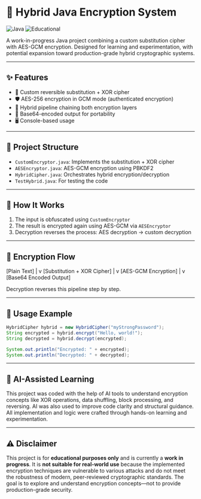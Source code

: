 # 🚀 Hybrid Java Encryption System

![Java](https://img.shields.io/badge/Java-ED8B00?style=for-the-badge&logo=java&logoColor=white)
![Educational](https://img.shields.io/badge/Purpose-Educational-blue?style=for-the-badge)

A work-in-progress Java project combining a custom substitution cipher with AES-GCM encryption. Designed for learning and experimentation, with potential expansion toward production-grade hybrid cryptographic systems.

---

## ✨ Features

- 🔐 Custom reversible substitution + XOR cipher
- 🛡️ AES-256 encryption in GCM mode (authenticated encryption)
- 🔄 Hybrid pipeline chaining both encryption layers
- 📄 Base64-encoded output for portability
- 🖥️ Console-based usage

---


## 📁 Project Structure

- `CustomEncryptor.java`: Implements the substitution + XOR cipher
- `AESEncryptor.java`: AES-GCM encryption using PBKDF2
- `HybridCipher.java`: Orchestrates hybrid encryption/decryption
- `TestHybrid.java`: For testing the code

---

## 🔧 How It Works

1. The input is obfuscated using `CustomEncryptor`
2. The result is encrypted again using AES-GCM via `AESEncryptor`
3. Decryption reverses the process: AES decryption → custom decryption

---

## 🔧 Encryption Flow

[Plain Text]
|
v
[Substitution + XOR Cipher]
|
v
[AES-GCM Encryption]
|
v
[Base64 Encoded Output]


Decryption reverses this pipeline step by step.


---

## 🚦 Usage Example

```java
HybridCipher hybrid = new HybridCipher("myStrongPassword");
String encrypted = hybrid.encrypt("Hello, world!");
String decrypted = hybrid.decrypt(encrypted);

System.out.println("Encrypted: " + encrypted);
System.out.println("Decrypted: " + decrypted);
```
---

## 🤖 AI-Assisted Learning

This project was coded with the help of AI tools to understand encryption concepts like XOR operations, data shuffling, block processing, and reversing. AI was also used to improve code clarity and structural guidance. All implementation and logic were crafted through hands-on learning and experimentation.

---

## ⚠️ Disclaimer

This project is for **educational purposes only** and is currently a **work in progress**. It is **not suitable for real-world use** because the implemented encryption techniques are vulnerable to various attacks and do not meet the robustness of modern, peer-reviewed cryptographic standards. The goal is to explore and understand encryption concepts—not to provide production-grade security.
